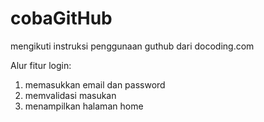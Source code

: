 # cobaGitHub
mengikuti instruksi penggunaan guthub dari docoding.com

Alur fitur login:
1. memasukkan email dan password
2. memvalidasi masukan
3. menampilkan halaman home
